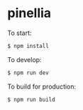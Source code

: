 # pinellia

To start:

```bash
$ npm install
```

To develop:

```bash
$ npm run dev
```

To build for production:

```bash
$ npm run build
```